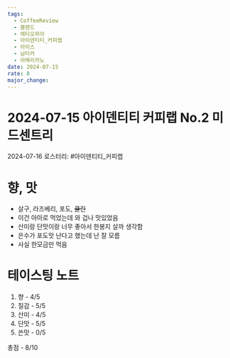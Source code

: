 ```yaml
---
tags:
  - CoffeeReview
  - 블렌드
  - 에티오피아
  - 아이덴티티_커피랩
  - 아이스
  - 남타커
  - 아메리카노
date: 2024-07-15
rate: 8
major_change:
---
```

# 2024-07-15 아이덴티티 커피랩 No.2 미드센트리
2024-07-16
로스터리: #아이덴티티_커피랩 

# 향, 맛
- 살구, 라즈베리, 포도, ~~클린~~
- 이건 아아로 먹었는데 와 겁나 맛있었음
- 산미랑 단맛이랑 너무 좋아서 한봉지 살까 생각함
- 은수가 포도맛 난다고 했는데 난 잘 모름
- 사실 한모금만 먹음
# 테이스팅 노트
1. 향 - 4/5
2. 질감 - 5/5
3. 산미 - 4/5
4. 단맛 - 5/5
5. 쓴맛 - 0/5

총점 - 8/10